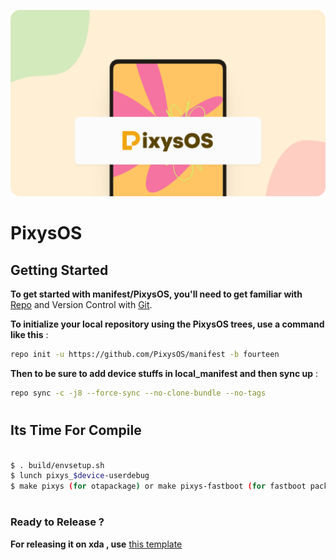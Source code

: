 <p align="center">
<img src="https://github.com/PixysOS/Pixys_doc/raw/twelve/twelve-stuff/pixys_banner.png" >
</p>

# PixysOS #




## **Getting Started** ##

**To get started with manifest/PixysOS, you'll need to get familiar with** [Repo](https://source.android.com/source/using-repo.html) and Version Control with [Git](https://source.android.com/setup/develop).

**To initialize your local repository using the PixysOS trees, use a command like this** :

```bash
repo init -u https://github.com/PixysOS/manifest -b fourteen
```

**Then to be sure to add device stuffs in local_manifest
and then sync up** :

```bash
repo sync -c -j8 --force-sync --no-clone-bundle --no-tags
```
# 

## Its Time For Compile

```bash

$ . build/envsetup.sh
$ lunch pixys_$device-userdebug
$ make pixys (for otapackage) or make pixys-fastboot (for fastboot package)
```
#
### Ready to Release ? ###

**For releasing it on xda , use** [this template](https://github.com/PixysOS/Pixys_doc/raw/thirteen/XDA_ThreadTemplate)
